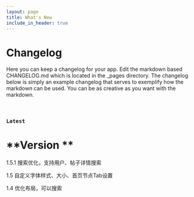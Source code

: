 ```yaml
---
layout: page
title: What's New
include_in_header: true
---
```


# Changelog
Here you can keep a changelog for your app. Edit the markdown based CHANGELOG.md which is located in the _pages directory. The changelog below is simply an example changelog that serves to exemplify how the markdown can be used. You can be as creative as you want with the markdown.

<br>

### `Latest`
# **Version **
1.5.1 搜索优化，支持用户、帖子详情搜索

1.5 自定义字体样式、大小、首页节点Tab设置

1.4 优化布局，可以搜索
